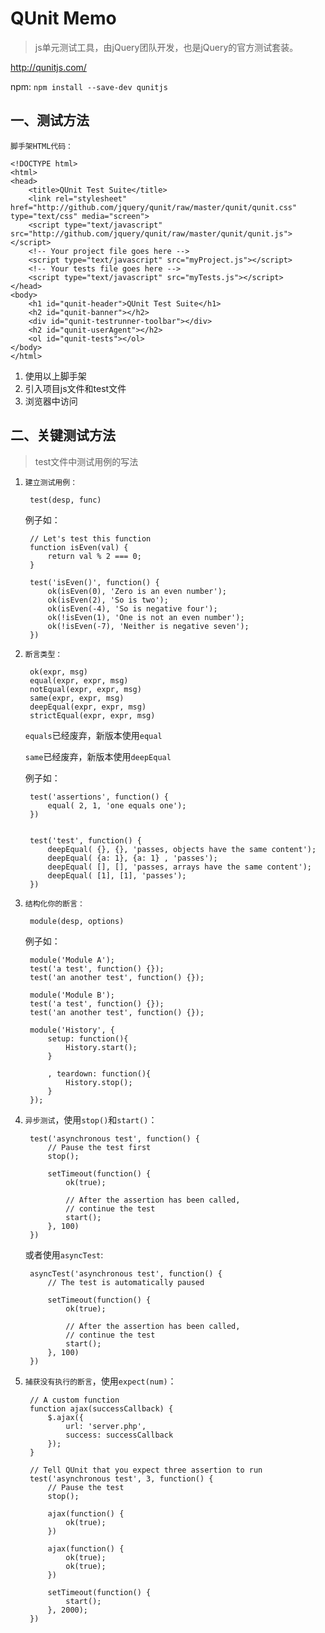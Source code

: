 # QUnit Memo

> js单元测试工具，由jQuery团队开发，也是jQuery的官方测试套装。

<http://qunitjs.com/>

npm: `npm install --save-dev qunitjs`

## 一、测试方法

`脚手架HTML代码：`

    <!DOCTYPE html>
    <html>
    <head>
        <title>QUnit Test Suite</title>
        <link rel="stylesheet" href="http://github.com/jquery/qunit/raw/master/qunit/qunit.css" type="text/css" media="screen">
        <script type="text/javascript" src="http://github.com/jquery/qunit/raw/master/qunit/qunit.js"></script>
        <!-- Your project file goes here -->
        <script type="text/javascript" src="myProject.js"></script>
        <!-- Your tests file goes here -->
        <script type="text/javascript" src="myTests.js"></script>
    </head>
    <body>
        <h1 id="qunit-header">QUnit Test Suite</h1>
        <h2 id="qunit-banner"></h2>
        <div id="qunit-testrunner-toolbar"></div>
        <h2 id="qunit-userAgent"></h2>
        <ol id="qunit-tests"></ol>
    </body>
    </html>

1. 使用以上脚手架
2. 引入项目js文件和test文件
3. 浏览器中访问


## 二、关键测试方法

> test文件中测试用例的写法

1. `建立测试用例：`

        test(desp, func)

    例子如：

        // Let's test this function
        function isEven(val) {
            return val % 2 === 0;
        }
         
        test('isEven()', function() {
            ok(isEven(0), 'Zero is an even number');
            ok(isEven(2), 'So is two');
            ok(isEven(-4), 'So is negative four');
            ok(!isEven(1), 'One is not an even number');
            ok(!isEven(-7), 'Neither is negative seven');
        })
        

2. `断言类型：`

        ok(expr, msg)
        equal(expr, expr, msg)
        notEqual(expr, expr, msg)
        same(expr, expr, msg)
        deepEqual(expr, expr, msg)
        strictEqual(expr, expr, msg)


    `equals`已经废弃，新版本使用`equal`

    `same`已经废弃，新版本使用`deepEqual`


    例子如：

        test('assertions', function() {
            equal( 2, 1, 'one equals one');
        })


        test('test', function() {
            deepEqual( {}, {}, 'passes, objects have the same content');
            deepEqual( {a: 1}, {a: 1} , 'passes');
            deepEqual( [], [], 'passes, arrays have the same content');
            deepEqual( [1], [1], 'passes');
        })


3. `结构化你的断言：`

        module(desp, options)

    例子如：

        module('Module A');
        test('a test', function() {});
        test('an another test', function() {});
         
        module('Module B');
        test('a test', function() {});
        test('an another test', function() {});

        module('History', {
            setup: function(){
                History.start();
            }   
                
            , teardown: function(){
                History.stop();
            } 
        }); 


4. `异步测试`，使用`stop()`和`start()`：

        test('asynchronous test', function() {
            // Pause the test first
            stop();
         
            setTimeout(function() {
                ok(true);
         
                // After the assertion has been called,
                // continue the test
                start();
            }, 100)
        })

    或者使用`asyncTest`:

        asyncTest('asynchronous test', function() {
            // The test is automatically paused
         
            setTimeout(function() {
                ok(true);
         
                // After the assertion has been called,
                // continue the test
                start();
            }, 100)
        })

5. `捕获没有执行的断言`，使用`expect(num)`：

        // A custom function
        function ajax(successCallback) {
            $.ajax({
                url: 'server.php',
                success: successCallback
            });
        }
         
        // Tell QUnit that you expect three assertion to run
        test('asynchronous test', 3, function() {
            // Pause the test
            stop();
         
            ajax(function() {
                ok(true);
            })
         
            ajax(function() {
                ok(true);
                ok(true);
            })
         
            setTimeout(function() {
                start();
            }, 2000);
        })   
